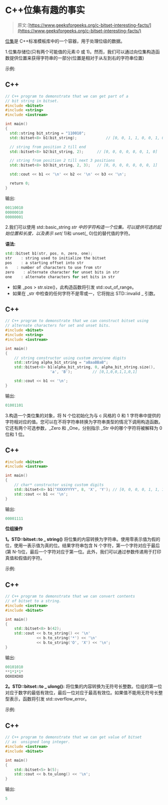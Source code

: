 # C++位集有趣的事实

> 原文:[https://www.geeksforgeeks.org/c-bitset-interesting-facts/](https://www.geeksforgeeks.org/c-bitset-interesting-facts/)

[位集](https://www.geeksforgeeks.org/c-bitset-and-its-application/)是 C++标准模板库中的一个容器，用于处理位级的数据。

1.位集存储位(只有两个可能值的元素:0 或 1)。然而，我们可以通过向位集构造函数提供位置来获得字符串的一部分(位置是相对于从左到右的字符串位置)

示例:

## C++

```cpp
// C++ program to demonstrate that we can get part of a
// bit string in bitset.
#include <bitset>
#include <string>
#include <iostream>

int main()
{
  std::string bit_string = "110010";
  std::bitset<8> b1(bit_string);             // [0, 0, 1, 1, 0, 0, 1, 0]

  // string from position 2 till end
  std::bitset<8> b2(bit_string, 2);      // [0, 0, 0, 0, 0, 0, 1, 0]

  // string from position 2 till next 3 positions
  std::bitset<8> b3(bit_string, 2, 3);   // [0, 0, 0, 0, 0, 0, 0, 1]

  std::cout << b1 << '\n' << b2 << '\n' << b3 << '\n';

  return 0;
}
```

输出:

```cpp
00110010
00000010
00000001
```

2.我们可以使用 std::basic_string _str 中的字符构造一个位集。可以提供可选的起始位置和长度，以及表示 set(_ 1)和 unset(_ 0)位的替代值的字符。

**语法:**

```cpp
std::bitset b1(str, pos, n, zero, one);
str    : string used to initialize the bitset
pos    : a starting offset into str
n    : number of characters to use from str
zero    : alternate character for unset bits in str
one    : alternate characters for set bits in str 
```

*   如果 _pos > str.size()，此构造函数将引发 std::out_of_range。
*   如果在 _str 中检查的任何字符不是零或一，它将抛出 STD::invalid _ 引数。

## C++

```cpp
// C++ program to demonstrate that we can construct bitset using
// alternate characters for set and unset bits.
#include <bitset>
#include <string>
#include <iostream>

int main()
{
    // string constructor using custom zero/one digits
    std::string alpha_bit_string = "aBaaBBaB";
    std::bitset<8> b1(alpha_bit_string, 0, alpha_bit_string.size(),
                    'a', 'B');         // [0,1,0,0,1,1,0,1]

    std::cout << b1 << '\n';
}
```

输出:

```cpp
01001101
```

3.构造一个类位集的对象，将 N 个位初始化为与 c 风格的 0 和 1 字符串中提供的字符相对应的值。您可以在不将字符串转换为字符串类型的情况下调用构造函数。它还有两个可选参数，_Zero 和 _One，分别指示 _Str 中的哪个字符将被解释为 0 位和 1 位。

## C++

```cpp
#include <bitset>
#include <iostream>

int main()
{
    // char* constructor using custom digits
    std::bitset<8> b1("XXXXYYYY", 8, 'X', 'Y'); // [0, 0, 0, 0, 1, 1, 1, 1]
    std::cout << b1 << '\n';
}
```

输出:

```cpp
00001111
```

**位组操作**

**1。STD::bitset::to _ string()**
将位集的内容转换为字符串。使用零表示值为假的位，使用一表示值为真的位。结果字符串包含 N 个字符，第一个字符对应于最后(第 N-1)位，最后一个字符对应于第一位。此外，我们可以通过参数传递用于打印真值和假值的字符。

示例:

## C++

```cpp
// C++ program to demonstrate that we can convert contents
// of bitset to a string.
#include <iostream>
#include <bitset>

int main()
{
    std::bitset<8> b(42);
    std::cout << b.to_string() << '\n'
              << b.to_string('*') << '\n'
              << b.to_string('O', 'X') << '\n';
}
```

输出:

```cpp
00101010
**1*1*1*
OOXOXOXO
```

**2。STD::bitset::to _ ulong():**
将位集的内容转换为无符号长整数。位组的第一位对应于数字的最低有效位，最后一位对应于最高有效位。如果值不能用无符号长整型表示，函数将引发 std::overflow_error。

示例:

## C++

```cpp
// C++ program to demonstrate that we can get value of bitset
// as  unsigned long integer.
#include <iostream>
#include <bitset>

int main()
{
    std::bitset<5> b(5);
    std::cout << b.to_ulong() << '\n';
}
```

输出:

```cpp
5
```